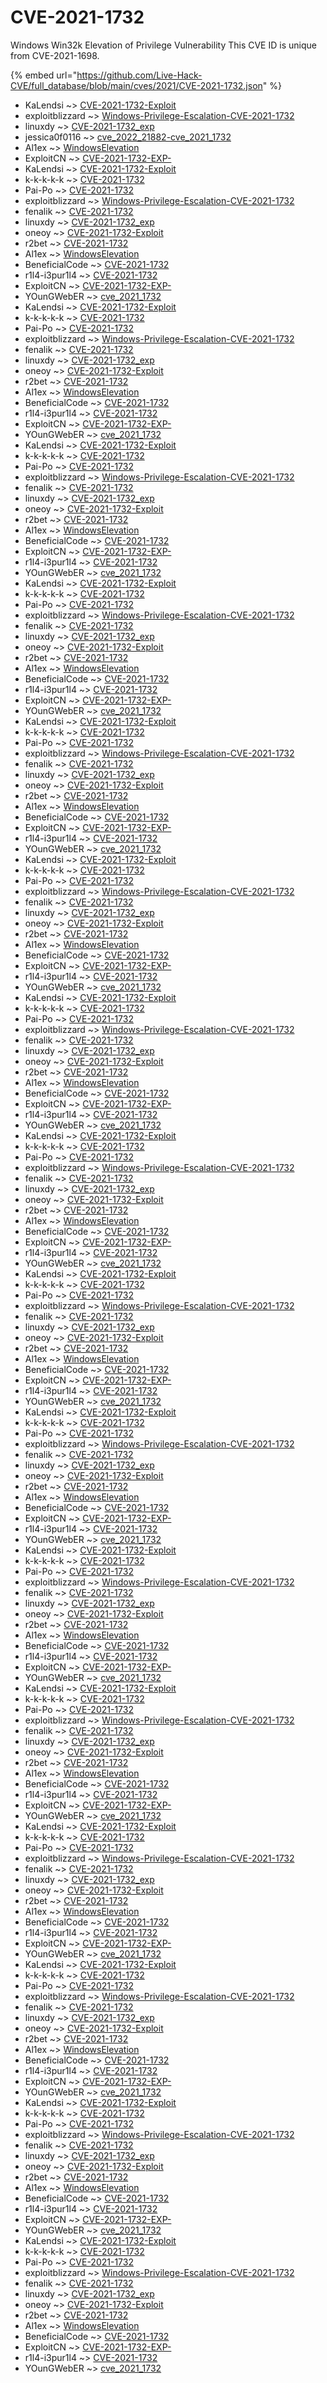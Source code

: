 # CVE-2021-1732

Windows Win32k Elevation of Privilege Vulnerability This CVE ID is unique from CVE-2021-1698.

{% embed url="https://github.com/Live-Hack-CVE/full_database/blob/main/cves/2021/CVE-2021-1732.json" %}


* KaLendsi ~> [CVE-2021-1732-Exploit](https://www.alice-snow.ru/2021/database/cve-2021-1732/cve-2021-1732-exploit-kalendsi)
* exploitblizzard ~> [Windows-Privilege-Escalation-CVE-2021-1732](https://www.alice-snow.ru/2021/database/cve-2021-1732/windows-privilege-escalation-cve-2021-1732-exploitblizzard)
* linuxdy ~> [CVE-2021-1732_exp](https://www.alice-snow.ru/2021/database/cve-2021-1732/cve-2021-1732_exp-linuxdy)
* jessica0f0116 ~> [cve_2022_21882-cve_2021_1732](https://www.alice-snow.ru/2021/database/cve-2021-1732/cve_2022_21882-cve_2021_1732-jessica0f0116)
* Al1ex ~> [WindowsElevation](https://www.alice-snow.ru/2021/database/cve-2021-1732/windowselevation-al1ex)
* ExploitCN ~> [CVE-2021-1732-EXP-](https://www.alice-snow.ru/2021/database/cve-2021-1732/cve-2021-1732-exp--exploitcn)
* KaLendsi ~> [CVE-2021-1732-Exploit](https://www.alice-snow.ru/2021/database/cve-2021-1732/cve-2021-1732-exploit-kalendsi)
* k-k-k-k-k ~> [CVE-2021-1732](https://www.alice-snow.ru/2021/database/cve-2021-1732/cve-2021-1732-k-k-k-k-k)
* Pai-Po ~> [CVE-2021-1732](https://www.alice-snow.ru/2021/database/cve-2021-1732/cve-2021-1732-pai-po)
* exploitblizzard ~> [Windows-Privilege-Escalation-CVE-2021-1732](https://www.alice-snow.ru/2021/database/cve-2021-1732/windows-privilege-escalation-cve-2021-1732-exploitblizzard)
* fenalik ~> [CVE-2021-1732](https://www.alice-snow.ru/2021/database/cve-2021-1732/cve-2021-1732-fenalik)
* linuxdy ~> [CVE-2021-1732_exp](https://www.alice-snow.ru/2021/database/cve-2021-1732/cve-2021-1732_exp-linuxdy)
* oneoy ~> [CVE-2021-1732-Exploit](https://www.alice-snow.ru/2021/database/cve-2021-1732/cve-2021-1732-exploit-oneoy)
* r2bet ~> [CVE-2021-1732](https://www.alice-snow.ru/2021/database/cve-2021-1732/cve-2021-1732-r2bet)
* Al1ex ~> [WindowsElevation](https://www.alice-snow.ru/2021/database/cve-2021-1732/windowselevation-al1ex)
* BeneficialCode ~> [CVE-2021-1732](https://www.alice-snow.ru/2021/database/cve-2021-1732/cve-2021-1732-beneficialcode)
* r1l4-i3pur1l4 ~> [CVE-2021-1732](https://www.alice-snow.ru/2021/database/cve-2021-1732/cve-2021-1732-r1l4-i3pur1l4)
* ExploitCN ~> [CVE-2021-1732-EXP-](https://www.alice-snow.ru/2021/database/cve-2021-1732/cve-2021-1732-exp--exploitcn)
* YOunGWebER ~> [cve_2021_1732](https://www.alice-snow.ru/2021/database/cve-2021-1732/cve_2021_1732-youngweber)
* KaLendsi ~> [CVE-2021-1732-Exploit](https://www.alice-snow.ru/2021/database/cve-2021-1732/cve-2021-1732-exploit-kalendsi)
* k-k-k-k-k ~> [CVE-2021-1732](https://www.alice-snow.ru/2021/database/cve-2021-1732/cve-2021-1732-k-k-k-k-k)
* Pai-Po ~> [CVE-2021-1732](https://www.alice-snow.ru/2021/database/cve-2021-1732/cve-2021-1732-pai-po)
* exploitblizzard ~> [Windows-Privilege-Escalation-CVE-2021-1732](https://www.alice-snow.ru/2021/database/cve-2021-1732/windows-privilege-escalation-cve-2021-1732-exploitblizzard)
* fenalik ~> [CVE-2021-1732](https://www.alice-snow.ru/2021/database/cve-2021-1732/cve-2021-1732-fenalik)
* linuxdy ~> [CVE-2021-1732_exp](https://www.alice-snow.ru/2021/database/cve-2021-1732/cve-2021-1732_exp-linuxdy)
* oneoy ~> [CVE-2021-1732-Exploit](https://www.alice-snow.ru/2021/database/cve-2021-1732/cve-2021-1732-exploit-oneoy)
* r2bet ~> [CVE-2021-1732](https://www.alice-snow.ru/2021/database/cve-2021-1732/cve-2021-1732-r2bet)
* Al1ex ~> [WindowsElevation](https://www.alice-snow.ru/2021/database/cve-2021-1732/windowselevation-al1ex)
* BeneficialCode ~> [CVE-2021-1732](https://www.alice-snow.ru/2021/database/cve-2021-1732/cve-2021-1732-beneficialcode)
* r1l4-i3pur1l4 ~> [CVE-2021-1732](https://www.alice-snow.ru/2021/database/cve-2021-1732/cve-2021-1732-r1l4-i3pur1l4)
* ExploitCN ~> [CVE-2021-1732-EXP-](https://www.alice-snow.ru/2021/database/cve-2021-1732/cve-2021-1732-exp--exploitcn)
* YOunGWebER ~> [cve_2021_1732](https://www.alice-snow.ru/2021/database/cve-2021-1732/cve_2021_1732-youngweber)
* KaLendsi ~> [CVE-2021-1732-Exploit](https://www.alice-snow.ru/2021/database/cve-2021-1732/cve-2021-1732-exploit-kalendsi)
* k-k-k-k-k ~> [CVE-2021-1732](https://www.alice-snow.ru/2021/database/cve-2021-1732/cve-2021-1732-k-k-k-k-k)
* Pai-Po ~> [CVE-2021-1732](https://www.alice-snow.ru/2021/database/cve-2021-1732/cve-2021-1732-pai-po)
* exploitblizzard ~> [Windows-Privilege-Escalation-CVE-2021-1732](https://www.alice-snow.ru/2021/database/cve-2021-1732/windows-privilege-escalation-cve-2021-1732-exploitblizzard)
* fenalik ~> [CVE-2021-1732](https://www.alice-snow.ru/2021/database/cve-2021-1732/cve-2021-1732-fenalik)
* linuxdy ~> [CVE-2021-1732_exp](https://www.alice-snow.ru/2021/database/cve-2021-1732/cve-2021-1732_exp-linuxdy)
* oneoy ~> [CVE-2021-1732-Exploit](https://www.alice-snow.ru/2021/database/cve-2021-1732/cve-2021-1732-exploit-oneoy)
* r2bet ~> [CVE-2021-1732](https://www.alice-snow.ru/2021/database/cve-2021-1732/cve-2021-1732-r2bet)
* Al1ex ~> [WindowsElevation](https://www.alice-snow.ru/2021/database/cve-2021-1732/windowselevation-al1ex)
* BeneficialCode ~> [CVE-2021-1732](https://www.alice-snow.ru/2021/database/cve-2021-1732/cve-2021-1732-beneficialcode)
* ExploitCN ~> [CVE-2021-1732-EXP-](https://www.alice-snow.ru/2021/database/cve-2021-1732/cve-2021-1732-exp--exploitcn)
* r1l4-i3pur1l4 ~> [CVE-2021-1732](https://www.alice-snow.ru/2021/database/cve-2021-1732/cve-2021-1732-r1l4-i3pur1l4)
* YOunGWebER ~> [cve_2021_1732](https://www.alice-snow.ru/2021/database/cve-2021-1732/cve_2021_1732-youngweber)
* KaLendsi ~> [CVE-2021-1732-Exploit](https://www.alice-snow.ru/2021/database/cve-2021-1732/cve-2021-1732-exploit-kalendsi)
* k-k-k-k-k ~> [CVE-2021-1732](https://www.alice-snow.ru/2021/database/cve-2021-1732/cve-2021-1732-k-k-k-k-k)
* Pai-Po ~> [CVE-2021-1732](https://www.alice-snow.ru/2021/database/cve-2021-1732/cve-2021-1732-pai-po)
* exploitblizzard ~> [Windows-Privilege-Escalation-CVE-2021-1732](https://www.alice-snow.ru/2021/database/cve-2021-1732/windows-privilege-escalation-cve-2021-1732-exploitblizzard)
* fenalik ~> [CVE-2021-1732](https://www.alice-snow.ru/2021/database/cve-2021-1732/cve-2021-1732-fenalik)
* linuxdy ~> [CVE-2021-1732_exp](https://www.alice-snow.ru/2021/database/cve-2021-1732/cve-2021-1732_exp-linuxdy)
* oneoy ~> [CVE-2021-1732-Exploit](https://www.alice-snow.ru/2021/database/cve-2021-1732/cve-2021-1732-exploit-oneoy)
* r2bet ~> [CVE-2021-1732](https://www.alice-snow.ru/2021/database/cve-2021-1732/cve-2021-1732-r2bet)
* Al1ex ~> [WindowsElevation](https://www.alice-snow.ru/2021/database/cve-2021-1732/windowselevation-al1ex)
* BeneficialCode ~> [CVE-2021-1732](https://www.alice-snow.ru/2021/database/cve-2021-1732/cve-2021-1732-beneficialcode)
* r1l4-i3pur1l4 ~> [CVE-2021-1732](https://www.alice-snow.ru/2021/database/cve-2021-1732/cve-2021-1732-r1l4-i3pur1l4)
* ExploitCN ~> [CVE-2021-1732-EXP-](https://www.alice-snow.ru/2021/database/cve-2021-1732/cve-2021-1732-exp--exploitcn)
* YOunGWebER ~> [cve_2021_1732](https://www.alice-snow.ru/2021/database/cve-2021-1732/cve_2021_1732-youngweber)
* KaLendsi ~> [CVE-2021-1732-Exploit](https://www.alice-snow.ru/2021/database/cve-2021-1732/cve-2021-1732-exploit-kalendsi)
* k-k-k-k-k ~> [CVE-2021-1732](https://www.alice-snow.ru/2021/database/cve-2021-1732/cve-2021-1732-k-k-k-k-k)
* Pai-Po ~> [CVE-2021-1732](https://www.alice-snow.ru/2021/database/cve-2021-1732/cve-2021-1732-pai-po)
* exploitblizzard ~> [Windows-Privilege-Escalation-CVE-2021-1732](https://www.alice-snow.ru/2021/database/cve-2021-1732/windows-privilege-escalation-cve-2021-1732-exploitblizzard)
* fenalik ~> [CVE-2021-1732](https://www.alice-snow.ru/2021/database/cve-2021-1732/cve-2021-1732-fenalik)
* linuxdy ~> [CVE-2021-1732_exp](https://www.alice-snow.ru/2021/database/cve-2021-1732/cve-2021-1732_exp-linuxdy)
* oneoy ~> [CVE-2021-1732-Exploit](https://www.alice-snow.ru/2021/database/cve-2021-1732/cve-2021-1732-exploit-oneoy)
* r2bet ~> [CVE-2021-1732](https://www.alice-snow.ru/2021/database/cve-2021-1732/cve-2021-1732-r2bet)
* Al1ex ~> [WindowsElevation](https://www.alice-snow.ru/2021/database/cve-2021-1732/windowselevation-al1ex)
* BeneficialCode ~> [CVE-2021-1732](https://www.alice-snow.ru/2021/database/cve-2021-1732/cve-2021-1732-beneficialcode)
* ExploitCN ~> [CVE-2021-1732-EXP-](https://www.alice-snow.ru/2021/database/cve-2021-1732/cve-2021-1732-exp--exploitcn)
* r1l4-i3pur1l4 ~> [CVE-2021-1732](https://www.alice-snow.ru/2021/database/cve-2021-1732/cve-2021-1732-r1l4-i3pur1l4)
* YOunGWebER ~> [cve_2021_1732](https://www.alice-snow.ru/2021/database/cve-2021-1732/cve_2021_1732-youngweber)
* KaLendsi ~> [CVE-2021-1732-Exploit](https://www.alice-snow.ru/2021/database/cve-2021-1732/cve-2021-1732-exploit-kalendsi)
* k-k-k-k-k ~> [CVE-2021-1732](https://www.alice-snow.ru/2021/database/cve-2021-1732/cve-2021-1732-k-k-k-k-k)
* Pai-Po ~> [CVE-2021-1732](https://www.alice-snow.ru/2021/database/cve-2021-1732/cve-2021-1732-pai-po)
* exploitblizzard ~> [Windows-Privilege-Escalation-CVE-2021-1732](https://www.alice-snow.ru/2021/database/cve-2021-1732/windows-privilege-escalation-cve-2021-1732-exploitblizzard)
* fenalik ~> [CVE-2021-1732](https://www.alice-snow.ru/2021/database/cve-2021-1732/cve-2021-1732-fenalik)
* linuxdy ~> [CVE-2021-1732_exp](https://www.alice-snow.ru/2021/database/cve-2021-1732/cve-2021-1732_exp-linuxdy)
* oneoy ~> [CVE-2021-1732-Exploit](https://www.alice-snow.ru/2021/database/cve-2021-1732/cve-2021-1732-exploit-oneoy)
* r2bet ~> [CVE-2021-1732](https://www.alice-snow.ru/2021/database/cve-2021-1732/cve-2021-1732-r2bet)
* Al1ex ~> [WindowsElevation](https://www.alice-snow.ru/2021/database/cve-2021-1732/windowselevation-al1ex)
* BeneficialCode ~> [CVE-2021-1732](https://www.alice-snow.ru/2021/database/cve-2021-1732/cve-2021-1732-beneficialcode)
* ExploitCN ~> [CVE-2021-1732-EXP-](https://www.alice-snow.ru/2021/database/cve-2021-1732/cve-2021-1732-exp--exploitcn)
* r1l4-i3pur1l4 ~> [CVE-2021-1732](https://www.alice-snow.ru/2021/database/cve-2021-1732/cve-2021-1732-r1l4-i3pur1l4)
* YOunGWebER ~> [cve_2021_1732](https://www.alice-snow.ru/2021/database/cve-2021-1732/cve_2021_1732-youngweber)
* KaLendsi ~> [CVE-2021-1732-Exploit](https://www.alice-snow.ru/2021/database/cve-2021-1732/cve-2021-1732-exploit-kalendsi)
* k-k-k-k-k ~> [CVE-2021-1732](https://www.alice-snow.ru/2021/database/cve-2021-1732/cve-2021-1732-k-k-k-k-k)
* Pai-Po ~> [CVE-2021-1732](https://www.alice-snow.ru/2021/database/cve-2021-1732/cve-2021-1732-pai-po)
* exploitblizzard ~> [Windows-Privilege-Escalation-CVE-2021-1732](https://www.alice-snow.ru/2021/database/cve-2021-1732/windows-privilege-escalation-cve-2021-1732-exploitblizzard)
* fenalik ~> [CVE-2021-1732](https://www.alice-snow.ru/2021/database/cve-2021-1732/cve-2021-1732-fenalik)
* linuxdy ~> [CVE-2021-1732_exp](https://www.alice-snow.ru/2021/database/cve-2021-1732/cve-2021-1732_exp-linuxdy)
* oneoy ~> [CVE-2021-1732-Exploit](https://www.alice-snow.ru/2021/database/cve-2021-1732/cve-2021-1732-exploit-oneoy)
* r2bet ~> [CVE-2021-1732](https://www.alice-snow.ru/2021/database/cve-2021-1732/cve-2021-1732-r2bet)
* Al1ex ~> [WindowsElevation](https://www.alice-snow.ru/2021/database/cve-2021-1732/windowselevation-al1ex)
* BeneficialCode ~> [CVE-2021-1732](https://www.alice-snow.ru/2021/database/cve-2021-1732/cve-2021-1732-beneficialcode)
* ExploitCN ~> [CVE-2021-1732-EXP-](https://www.alice-snow.ru/2021/database/cve-2021-1732/cve-2021-1732-exp--exploitcn)
* r1l4-i3pur1l4 ~> [CVE-2021-1732](https://www.alice-snow.ru/2021/database/cve-2021-1732/cve-2021-1732-r1l4-i3pur1l4)
* YOunGWebER ~> [cve_2021_1732](https://www.alice-snow.ru/2021/database/cve-2021-1732/cve_2021_1732-youngweber)
* KaLendsi ~> [CVE-2021-1732-Exploit](https://www.alice-snow.ru/2021/database/cve-2021-1732/cve-2021-1732-exploit-kalendsi)
* k-k-k-k-k ~> [CVE-2021-1732](https://www.alice-snow.ru/2021/database/cve-2021-1732/cve-2021-1732-k-k-k-k-k)
* Pai-Po ~> [CVE-2021-1732](https://www.alice-snow.ru/2021/database/cve-2021-1732/cve-2021-1732-pai-po)
* exploitblizzard ~> [Windows-Privilege-Escalation-CVE-2021-1732](https://www.alice-snow.ru/2021/database/cve-2021-1732/windows-privilege-escalation-cve-2021-1732-exploitblizzard)
* fenalik ~> [CVE-2021-1732](https://www.alice-snow.ru/2021/database/cve-2021-1732/cve-2021-1732-fenalik)
* linuxdy ~> [CVE-2021-1732_exp](https://www.alice-snow.ru/2021/database/cve-2021-1732/cve-2021-1732_exp-linuxdy)
* oneoy ~> [CVE-2021-1732-Exploit](https://www.alice-snow.ru/2021/database/cve-2021-1732/cve-2021-1732-exploit-oneoy)
* r2bet ~> [CVE-2021-1732](https://www.alice-snow.ru/2021/database/cve-2021-1732/cve-2021-1732-r2bet)
* Al1ex ~> [WindowsElevation](https://www.alice-snow.ru/2021/database/cve-2021-1732/windowselevation-al1ex)
* BeneficialCode ~> [CVE-2021-1732](https://www.alice-snow.ru/2021/database/cve-2021-1732/cve-2021-1732-beneficialcode)
* ExploitCN ~> [CVE-2021-1732-EXP-](https://www.alice-snow.ru/2021/database/cve-2021-1732/cve-2021-1732-exp--exploitcn)
* r1l4-i3pur1l4 ~> [CVE-2021-1732](https://www.alice-snow.ru/2021/database/cve-2021-1732/cve-2021-1732-r1l4-i3pur1l4)
* YOunGWebER ~> [cve_2021_1732](https://www.alice-snow.ru/2021/database/cve-2021-1732/cve_2021_1732-youngweber)
* KaLendsi ~> [CVE-2021-1732-Exploit](https://www.alice-snow.ru/2021/database/cve-2021-1732/cve-2021-1732-exploit-kalendsi)
* k-k-k-k-k ~> [CVE-2021-1732](https://www.alice-snow.ru/2021/database/cve-2021-1732/cve-2021-1732-k-k-k-k-k)
* Pai-Po ~> [CVE-2021-1732](https://www.alice-snow.ru/2021/database/cve-2021-1732/cve-2021-1732-pai-po)
* exploitblizzard ~> [Windows-Privilege-Escalation-CVE-2021-1732](https://www.alice-snow.ru/2021/database/cve-2021-1732/windows-privilege-escalation-cve-2021-1732-exploitblizzard)
* fenalik ~> [CVE-2021-1732](https://www.alice-snow.ru/2021/database/cve-2021-1732/cve-2021-1732-fenalik)
* linuxdy ~> [CVE-2021-1732_exp](https://www.alice-snow.ru/2021/database/cve-2021-1732/cve-2021-1732_exp-linuxdy)
* oneoy ~> [CVE-2021-1732-Exploit](https://www.alice-snow.ru/2021/database/cve-2021-1732/cve-2021-1732-exploit-oneoy)
* r2bet ~> [CVE-2021-1732](https://www.alice-snow.ru/2021/database/cve-2021-1732/cve-2021-1732-r2bet)
* Al1ex ~> [WindowsElevation](https://www.alice-snow.ru/2021/database/cve-2021-1732/windowselevation-al1ex)
* BeneficialCode ~> [CVE-2021-1732](https://www.alice-snow.ru/2021/database/cve-2021-1732/cve-2021-1732-beneficialcode)
* ExploitCN ~> [CVE-2021-1732-EXP-](https://www.alice-snow.ru/2021/database/cve-2021-1732/cve-2021-1732-exp--exploitcn)
* r1l4-i3pur1l4 ~> [CVE-2021-1732](https://www.alice-snow.ru/2021/database/cve-2021-1732/cve-2021-1732-r1l4-i3pur1l4)
* YOunGWebER ~> [cve_2021_1732](https://www.alice-snow.ru/2021/database/cve-2021-1732/cve_2021_1732-youngweber)
* KaLendsi ~> [CVE-2021-1732-Exploit](https://www.alice-snow.ru/2021/database/cve-2021-1732/cve-2021-1732-exploit-kalendsi)
* k-k-k-k-k ~> [CVE-2021-1732](https://www.alice-snow.ru/2021/database/cve-2021-1732/cve-2021-1732-k-k-k-k-k)
* Pai-Po ~> [CVE-2021-1732](https://www.alice-snow.ru/2021/database/cve-2021-1732/cve-2021-1732-pai-po)
* exploitblizzard ~> [Windows-Privilege-Escalation-CVE-2021-1732](https://www.alice-snow.ru/2021/database/cve-2021-1732/windows-privilege-escalation-cve-2021-1732-exploitblizzard)
* fenalik ~> [CVE-2021-1732](https://www.alice-snow.ru/2021/database/cve-2021-1732/cve-2021-1732-fenalik)
* linuxdy ~> [CVE-2021-1732_exp](https://www.alice-snow.ru/2021/database/cve-2021-1732/cve-2021-1732_exp-linuxdy)
* oneoy ~> [CVE-2021-1732-Exploit](https://www.alice-snow.ru/2021/database/cve-2021-1732/cve-2021-1732-exploit-oneoy)
* r2bet ~> [CVE-2021-1732](https://www.alice-snow.ru/2021/database/cve-2021-1732/cve-2021-1732-r2bet)
* Al1ex ~> [WindowsElevation](https://www.alice-snow.ru/2021/database/cve-2021-1732/windowselevation-al1ex)
* BeneficialCode ~> [CVE-2021-1732](https://www.alice-snow.ru/2021/database/cve-2021-1732/cve-2021-1732-beneficialcode)
* ExploitCN ~> [CVE-2021-1732-EXP-](https://www.alice-snow.ru/2021/database/cve-2021-1732/cve-2021-1732-exp--exploitcn)
* r1l4-i3pur1l4 ~> [CVE-2021-1732](https://www.alice-snow.ru/2021/database/cve-2021-1732/cve-2021-1732-r1l4-i3pur1l4)
* YOunGWebER ~> [cve_2021_1732](https://www.alice-snow.ru/2021/database/cve-2021-1732/cve_2021_1732-youngweber)
* KaLendsi ~> [CVE-2021-1732-Exploit](https://www.alice-snow.ru/2021/database/cve-2021-1732/cve-2021-1732-exploit-kalendsi)
* k-k-k-k-k ~> [CVE-2021-1732](https://www.alice-snow.ru/2021/database/cve-2021-1732/cve-2021-1732-k-k-k-k-k)
* Pai-Po ~> [CVE-2021-1732](https://www.alice-snow.ru/2021/database/cve-2021-1732/cve-2021-1732-pai-po)
* exploitblizzard ~> [Windows-Privilege-Escalation-CVE-2021-1732](https://www.alice-snow.ru/2021/database/cve-2021-1732/windows-privilege-escalation-cve-2021-1732-exploitblizzard)
* fenalik ~> [CVE-2021-1732](https://www.alice-snow.ru/2021/database/cve-2021-1732/cve-2021-1732-fenalik)
* linuxdy ~> [CVE-2021-1732_exp](https://www.alice-snow.ru/2021/database/cve-2021-1732/cve-2021-1732_exp-linuxdy)
* oneoy ~> [CVE-2021-1732-Exploit](https://www.alice-snow.ru/2021/database/cve-2021-1732/cve-2021-1732-exploit-oneoy)
* r2bet ~> [CVE-2021-1732](https://www.alice-snow.ru/2021/database/cve-2021-1732/cve-2021-1732-r2bet)
* Al1ex ~> [WindowsElevation](https://www.alice-snow.ru/2021/database/cve-2021-1732/windowselevation-al1ex)
* BeneficialCode ~> [CVE-2021-1732](https://www.alice-snow.ru/2021/database/cve-2021-1732/cve-2021-1732-beneficialcode)
* r1l4-i3pur1l4 ~> [CVE-2021-1732](https://www.alice-snow.ru/2021/database/cve-2021-1732/cve-2021-1732-r1l4-i3pur1l4)
* ExploitCN ~> [CVE-2021-1732-EXP-](https://www.alice-snow.ru/2021/database/cve-2021-1732/cve-2021-1732-exp--exploitcn)
* YOunGWebER ~> [cve_2021_1732](https://www.alice-snow.ru/2021/database/cve-2021-1732/cve_2021_1732-youngweber)
* KaLendsi ~> [CVE-2021-1732-Exploit](https://www.alice-snow.ru/2021/database/cve-2021-1732/cve-2021-1732-exploit-kalendsi)
* k-k-k-k-k ~> [CVE-2021-1732](https://www.alice-snow.ru/2021/database/cve-2021-1732/cve-2021-1732-k-k-k-k-k)
* Pai-Po ~> [CVE-2021-1732](https://www.alice-snow.ru/2021/database/cve-2021-1732/cve-2021-1732-pai-po)
* exploitblizzard ~> [Windows-Privilege-Escalation-CVE-2021-1732](https://www.alice-snow.ru/2021/database/cve-2021-1732/windows-privilege-escalation-cve-2021-1732-exploitblizzard)
* fenalik ~> [CVE-2021-1732](https://www.alice-snow.ru/2021/database/cve-2021-1732/cve-2021-1732-fenalik)
* linuxdy ~> [CVE-2021-1732_exp](https://www.alice-snow.ru/2021/database/cve-2021-1732/cve-2021-1732_exp-linuxdy)
* oneoy ~> [CVE-2021-1732-Exploit](https://www.alice-snow.ru/2021/database/cve-2021-1732/cve-2021-1732-exploit-oneoy)
* r2bet ~> [CVE-2021-1732](https://www.alice-snow.ru/2021/database/cve-2021-1732/cve-2021-1732-r2bet)
* Al1ex ~> [WindowsElevation](https://www.alice-snow.ru/2021/database/cve-2021-1732/windowselevation-al1ex)
* BeneficialCode ~> [CVE-2021-1732](https://www.alice-snow.ru/2021/database/cve-2021-1732/cve-2021-1732-beneficialcode)
* r1l4-i3pur1l4 ~> [CVE-2021-1732](https://www.alice-snow.ru/2021/database/cve-2021-1732/cve-2021-1732-r1l4-i3pur1l4)
* ExploitCN ~> [CVE-2021-1732-EXP-](https://www.alice-snow.ru/2021/database/cve-2021-1732/cve-2021-1732-exp--exploitcn)
* YOunGWebER ~> [cve_2021_1732](https://www.alice-snow.ru/2021/database/cve-2021-1732/cve_2021_1732-youngweber)
* KaLendsi ~> [CVE-2021-1732-Exploit](https://www.alice-snow.ru/2021/database/cve-2021-1732/cve-2021-1732-exploit-kalendsi)
* k-k-k-k-k ~> [CVE-2021-1732](https://www.alice-snow.ru/2021/database/cve-2021-1732/cve-2021-1732-k-k-k-k-k)
* Pai-Po ~> [CVE-2021-1732](https://www.alice-snow.ru/2021/database/cve-2021-1732/cve-2021-1732-pai-po)
* exploitblizzard ~> [Windows-Privilege-Escalation-CVE-2021-1732](https://www.alice-snow.ru/2021/database/cve-2021-1732/windows-privilege-escalation-cve-2021-1732-exploitblizzard)
* fenalik ~> [CVE-2021-1732](https://www.alice-snow.ru/2021/database/cve-2021-1732/cve-2021-1732-fenalik)
* linuxdy ~> [CVE-2021-1732_exp](https://www.alice-snow.ru/2021/database/cve-2021-1732/cve-2021-1732_exp-linuxdy)
* oneoy ~> [CVE-2021-1732-Exploit](https://www.alice-snow.ru/2021/database/cve-2021-1732/cve-2021-1732-exploit-oneoy)
* r2bet ~> [CVE-2021-1732](https://www.alice-snow.ru/2021/database/cve-2021-1732/cve-2021-1732-r2bet)
* Al1ex ~> [WindowsElevation](https://www.alice-snow.ru/2021/database/cve-2021-1732/windowselevation-al1ex)
* BeneficialCode ~> [CVE-2021-1732](https://www.alice-snow.ru/2021/database/cve-2021-1732/cve-2021-1732-beneficialcode)
* r1l4-i3pur1l4 ~> [CVE-2021-1732](https://www.alice-snow.ru/2021/database/cve-2021-1732/cve-2021-1732-r1l4-i3pur1l4)
* ExploitCN ~> [CVE-2021-1732-EXP-](https://www.alice-snow.ru/2021/database/cve-2021-1732/cve-2021-1732-exp--exploitcn)
* YOunGWebER ~> [cve_2021_1732](https://www.alice-snow.ru/2021/database/cve-2021-1732/cve_2021_1732-youngweber)
* KaLendsi ~> [CVE-2021-1732-Exploit](https://www.alice-snow.ru/2021/database/cve-2021-1732/cve-2021-1732-exploit-kalendsi)
* k-k-k-k-k ~> [CVE-2021-1732](https://www.alice-snow.ru/2021/database/cve-2021-1732/cve-2021-1732-k-k-k-k-k)
* Pai-Po ~> [CVE-2021-1732](https://www.alice-snow.ru/2021/database/cve-2021-1732/cve-2021-1732-pai-po)
* exploitblizzard ~> [Windows-Privilege-Escalation-CVE-2021-1732](https://www.alice-snow.ru/2021/database/cve-2021-1732/windows-privilege-escalation-cve-2021-1732-exploitblizzard)
* fenalik ~> [CVE-2021-1732](https://www.alice-snow.ru/2021/database/cve-2021-1732/cve-2021-1732-fenalik)
* linuxdy ~> [CVE-2021-1732_exp](https://www.alice-snow.ru/2021/database/cve-2021-1732/cve-2021-1732_exp-linuxdy)
* oneoy ~> [CVE-2021-1732-Exploit](https://www.alice-snow.ru/2021/database/cve-2021-1732/cve-2021-1732-exploit-oneoy)
* r2bet ~> [CVE-2021-1732](https://www.alice-snow.ru/2021/database/cve-2021-1732/cve-2021-1732-r2bet)
* Al1ex ~> [WindowsElevation](https://www.alice-snow.ru/2021/database/cve-2021-1732/windowselevation-al1ex)
* BeneficialCode ~> [CVE-2021-1732](https://www.alice-snow.ru/2021/database/cve-2021-1732/cve-2021-1732-beneficialcode)
* r1l4-i3pur1l4 ~> [CVE-2021-1732](https://www.alice-snow.ru/2021/database/cve-2021-1732/cve-2021-1732-r1l4-i3pur1l4)
* ExploitCN ~> [CVE-2021-1732-EXP-](https://www.alice-snow.ru/2021/database/cve-2021-1732/cve-2021-1732-exp--exploitcn)
* YOunGWebER ~> [cve_2021_1732](https://www.alice-snow.ru/2021/database/cve-2021-1732/cve_2021_1732-youngweber)
* KaLendsi ~> [CVE-2021-1732-Exploit](https://www.alice-snow.ru/2021/database/cve-2021-1732/cve-2021-1732-exploit-kalendsi)
* k-k-k-k-k ~> [CVE-2021-1732](https://www.alice-snow.ru/2021/database/cve-2021-1732/cve-2021-1732-k-k-k-k-k)
* Pai-Po ~> [CVE-2021-1732](https://www.alice-snow.ru/2021/database/cve-2021-1732/cve-2021-1732-pai-po)
* exploitblizzard ~> [Windows-Privilege-Escalation-CVE-2021-1732](https://www.alice-snow.ru/2021/database/cve-2021-1732/windows-privilege-escalation-cve-2021-1732-exploitblizzard)
* fenalik ~> [CVE-2021-1732](https://www.alice-snow.ru/2021/database/cve-2021-1732/cve-2021-1732-fenalik)
* linuxdy ~> [CVE-2021-1732_exp](https://www.alice-snow.ru/2021/database/cve-2021-1732/cve-2021-1732_exp-linuxdy)
* oneoy ~> [CVE-2021-1732-Exploit](https://www.alice-snow.ru/2021/database/cve-2021-1732/cve-2021-1732-exploit-oneoy)
* r2bet ~> [CVE-2021-1732](https://www.alice-snow.ru/2021/database/cve-2021-1732/cve-2021-1732-r2bet)
* Al1ex ~> [WindowsElevation](https://www.alice-snow.ru/2021/database/cve-2021-1732/windowselevation-al1ex)
* BeneficialCode ~> [CVE-2021-1732](https://www.alice-snow.ru/2021/database/cve-2021-1732/cve-2021-1732-beneficialcode)
* r1l4-i3pur1l4 ~> [CVE-2021-1732](https://www.alice-snow.ru/2021/database/cve-2021-1732/cve-2021-1732-r1l4-i3pur1l4)
* ExploitCN ~> [CVE-2021-1732-EXP-](https://www.alice-snow.ru/2021/database/cve-2021-1732/cve-2021-1732-exp--exploitcn)
* YOunGWebER ~> [cve_2021_1732](https://www.alice-snow.ru/2021/database/cve-2021-1732/cve_2021_1732-youngweber)
* KaLendsi ~> [CVE-2021-1732-Exploit](https://www.alice-snow.ru/2021/database/cve-2021-1732/cve-2021-1732-exploit-kalendsi)
* k-k-k-k-k ~> [CVE-2021-1732](https://www.alice-snow.ru/2021/database/cve-2021-1732/cve-2021-1732-k-k-k-k-k)
* Pai-Po ~> [CVE-2021-1732](https://www.alice-snow.ru/2021/database/cve-2021-1732/cve-2021-1732-pai-po)
* exploitblizzard ~> [Windows-Privilege-Escalation-CVE-2021-1732](https://www.alice-snow.ru/2021/database/cve-2021-1732/windows-privilege-escalation-cve-2021-1732-exploitblizzard)
* fenalik ~> [CVE-2021-1732](https://www.alice-snow.ru/2021/database/cve-2021-1732/cve-2021-1732-fenalik)
* linuxdy ~> [CVE-2021-1732_exp](https://www.alice-snow.ru/2021/database/cve-2021-1732/cve-2021-1732_exp-linuxdy)
* oneoy ~> [CVE-2021-1732-Exploit](https://www.alice-snow.ru/2021/database/cve-2021-1732/cve-2021-1732-exploit-oneoy)
* r2bet ~> [CVE-2021-1732](https://www.alice-snow.ru/2021/database/cve-2021-1732/cve-2021-1732-r2bet)
* Al1ex ~> [WindowsElevation](https://www.alice-snow.ru/2021/database/cve-2021-1732/windowselevation-al1ex)
* BeneficialCode ~> [CVE-2021-1732](https://www.alice-snow.ru/2021/database/cve-2021-1732/cve-2021-1732-beneficialcode)
* ExploitCN ~> [CVE-2021-1732-EXP-](https://www.alice-snow.ru/2021/database/cve-2021-1732/cve-2021-1732-exp--exploitcn)
* r1l4-i3pur1l4 ~> [CVE-2021-1732](https://www.alice-snow.ru/2021/database/cve-2021-1732/cve-2021-1732-r1l4-i3pur1l4)
* YOunGWebER ~> [cve_2021_1732](https://www.alice-snow.ru/2021/database/cve-2021-1732/cve_2021_1732-youngweber)